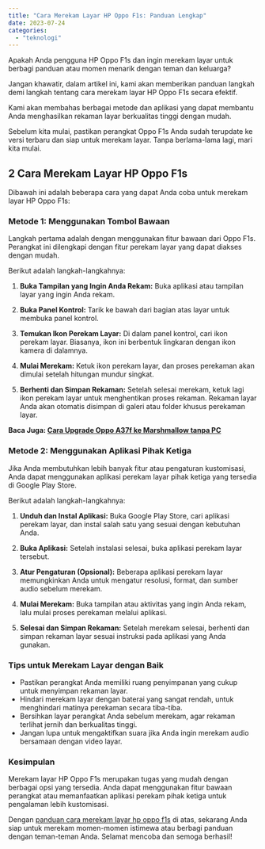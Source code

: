 ```yaml
---
title: "Cara Merekam Layar HP Oppo F1s: Panduan Lengkap"
date: 2023-07-24
categories: 
  - "teknologi"
---
```


Apakah Anda pengguna HP Oppo F1s dan ingin merekam layar untuk berbagi panduan atau momen menarik dengan teman dan keluarga?

Jangan khawatir, dalam artikel ini, kami akan memberikan panduan langkah demi langkah tentang cara merekam layar HP Oppo F1s secara efektif.

Kami akan membahas berbagai metode dan aplikasi yang dapat membantu Anda menghasilkan rekaman layar berkualitas tinggi dengan mudah.

Sebelum kita mulai, pastikan perangkat Oppo F1s Anda sudah terupdate ke versi terbaru dan siap untuk merekam layar. Tanpa berlama-lama lagi, mari kita mulai.

## 2 Cara Merekam Layar HP Oppo F1s

Dibawah ini adalah beberapa cara yang dapat Anda coba untuk merekam layar HP Oppo F1s:

### **Metode 1: Menggunakan Tombol Bawaan**

Langkah pertama adalah dengan menggunakan fitur bawaan dari Oppo F1s. Perangkat ini dilengkapi dengan fitur perekam layar yang dapat diakses dengan mudah.

Berikut adalah langkah-langkahnya:

1. **Buka Tampilan yang Ingin Anda Rekam:** Buka aplikasi atau tampilan layar yang ingin Anda rekam.
    
2. **Buka Panel Kontrol:** Tarik ke bawah dari bagian atas layar untuk membuka panel kontrol.
    
3. **Temukan Ikon Perekam Layar:** Di dalam panel kontrol, cari ikon perekam layar. Biasanya, ikon ini berbentuk lingkaran dengan ikon kamera di dalamnya.
    
4. **Mulai Merekam:** Ketuk ikon perekam layar, dan proses perekaman akan dimulai setelah hitungan mundur singkat.
    
5. **Berhenti dan Simpan Rekaman:** Setelah selesai merekam, ketuk lagi ikon perekam layar untuk menghentikan proses rekaman. Rekaman layar Anda akan otomatis disimpan di galeri atau folder khusus perekaman layar.
    

**Baca Juga: [Cara Upgrade Oppo A37f ke Marshmallow tanpa PC](https://ajiekusumadhany.com/cara-upgrade-oppo-a37f-ke-marshmallow-tanpa-pc-panduan-lengkap/)**

### **Metode 2: Menggunakan Aplikasi Pihak Ketiga**

Jika Anda membutuhkan lebih banyak fitur atau pengaturan kustomisasi, Anda dapat menggunakan aplikasi perekam layar pihak ketiga yang tersedia di Google Play Store.

Berikut adalah langkah-langkahnya:

1. **Unduh dan Instal Aplikasi:** Buka Google Play Store, cari aplikasi perekam layar, dan instal salah satu yang sesuai dengan kebutuhan Anda.
    
2. **Buka Aplikasi:** Setelah instalasi selesai, buka aplikasi perekam layar tersebut.
    
3. **Atur Pengaturan (Opsional):** Beberapa aplikasi perekam layar memungkinkan Anda untuk mengatur resolusi, format, dan sumber audio sebelum merekam.
    
4. **Mulai Merekam:** Buka tampilan atau aktivitas yang ingin Anda rekam, lalu mulai proses perekaman melalui aplikasi.
    
5. **Selesai dan Simpan Rekaman:** Setelah merekam selesai, berhenti dan simpan rekaman layar sesuai instruksi pada aplikasi yang Anda gunakan.
    

### **Tips untuk Merekam Layar dengan Baik**

- Pastikan perangkat Anda memiliki ruang penyimpanan yang cukup untuk menyimpan rekaman layar.
- Hindari merekam layar dengan baterai yang sangat rendah, untuk menghindari matinya perekaman secara tiba-tiba.
- Bersihkan layar perangkat Anda sebelum merekam, agar rekaman terlihat jernih dan berkualitas tinggi.
- Jangan lupa untuk mengaktifkan suara jika Anda ingin merekam audio bersamaan dengan video layar.

### **Kesimpulan**

Merekam layar HP Oppo F1s merupakan tugas yang mudah dengan berbagai opsi yang tersedia. Anda dapat menggunakan fitur bawaan perangkat atau memanfaatkan aplikasi perekam pihak ketiga untuk pengalaman lebih kustomisasi.

Dengan [panduan cara merekam layar hp oppo f1s](https://ajiekusumadhany.com/cara-merekam-layar-hp-oppo-f1s/) di atas, sekarang Anda siap untuk merekam momen-momen istimewa atau berbagi panduan dengan teman-teman Anda. Selamat mencoba dan semoga berhasil!
